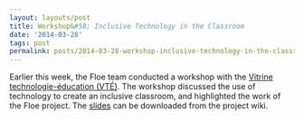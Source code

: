 ```yaml
---
layout: layouts/post
title: Workshop&#58; Inclusive Technology in the Classroom
date: '2014-03-28'
tags: post
permalink: posts/2014-03-28-workshop-inclusive-technology-in-the-classroom.html
---
```

<p>Earlier this week, the Floe team conducted a workshop with the
                    <a href="http://www.vteducation.org/en/articles/step/information-and-communication-technology-integration-post-secondary-education">Vitrine technologie-éducation (VTÉ)</a>.
                    The workshop discussed the use of technology to create an inclusive classroom, and highlighted the work of the Floe project.
                    The <a href="http://wiki.fluidproject.org/download/attachments/1707985/VTE-InclusiveDesign.pdf?version=1&modificationDate=1395849223451&api=v2">slides</a> can be downloaded from the project wiki.
                </p>
    
